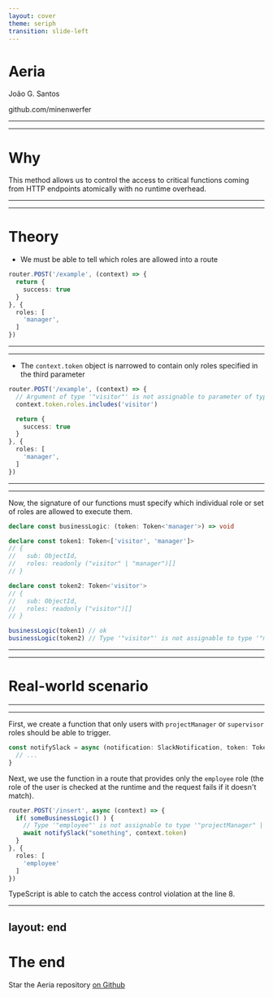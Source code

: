 ```yaml
---
layout: cover
theme: seriph
transition: slide-left
---
```


# Aeria

João G. Santos

github.com/minenwerfer

---
---

# Why

This method allows us to control the access to critical functions coming from HTTP endpoints atomically with no runtime overhead.

---
---

# Theory

- We must be able to tell which roles are allowed into a route

```typescript {6-8}
router.POST('/example', (context) => {
  return {
    success: true
  }
}, {
  roles: [
    'manager',
  ]
})
```

---
---

- The `context.token` object is narrowed to contain only roles specified in the third parameter

```typescript {2-3}
router.POST('/example', (context) => {
  // Argument of type '"visitor"' is not assignable to parameter of type '"manager"'.
  context.token.roles.includes('visitor')

  return {
    success: true
  }
}, {
  roles: [
    'manager',
  ]
})
```

---
---

Now, the signature of our functions must specify which individual role or set of roles are allowed to execute them.

```typescript
declare const businessLogic: (token: Token<'manager'>) => void

declare const token1: Token<['visitor', 'manager']>
// {
//   sub: ObjectId,
//   roles: readonly ("visitor" | "manager")[]
// }

declare const token2: Token<'visitor'>
// {
//   sub: ObjectId,
//   roles: readonly ("visitor")[]
// }

businessLogic(token1) // ok
businessLogic(token2) // Type '"visitor"' is not assignable to type '"manager"'.
```

---
---

# Real-world scenario

---
---

First, we create a function that only users with `projectManager` or `supervisor` roles should be able to trigger.

```typescript {*}{lines:true}
const notifySlack = async (notification: SlackNotification, token: Token<['projectManager', 'supervisor']>) => {
  // ...
}
```

Next, we use the function in a route that provides only the `employee` role (the role of the user is checked at the runtime and the request fails if it doesn't match).

```typescript {*}{lines:true,startLine:5}
router.POST('/insert', async (context) => {
  if( someBusinessLogic() ) {
    // Type '"employee"' is not assignable to type '"projectManager" | "supervisor"'.
    await notifySlack("something", context.token)
  }
}, {
  roles: [
    'employee'
  ]
})
```

TypeScript is able to catch the access control violation at the line 8.

---
layout: end
---

# The end

Star the Aeria repository [on Github](https://github.com/aeria-org/aeria)

